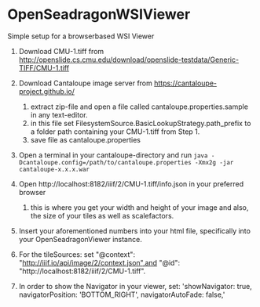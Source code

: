 # OpenSeadragonWSIViewer
Simple setup for a browserbased WSI Viewer

1. Download CMU-1.tiff from http://openslide.cs.cmu.edu/download/openslide-testdata/Generic-TIFF/CMU-1.tiff
2. Download Cantaloupe image server from https://cantaloupe-project.github.io/

   1. extract zip-file and open a file called cantaloupe.properties.sample in any text-editor.
   2. in this file set FilesystemSource.BasicLookupStrategy.path_prefix to a folder path containing your CMU-1.tiff from Step 1.
   3. save file as cantaloupe.properties
  
3. Open a terminal in your cantaloupe-directory and run
    `java -Dcantaloupe.config=/path/to/cantaloupe.properties -Xmx2g -jar cantaloupe-x.x.x.war`
4. Open http://localhost:8182/iiif/2/CMU-1.tiff/info.json in your preferred browser
   1. this is where you get your width and height of your image and also, the size of your tiles as well as scalefactors.
5. Insert your aforementioned numbers into your html file, specifically into your OpenSeadragonViewer instance.
6. For the tileSources: set "@context": "http://iiif.io/api/image/2/context.json",and "@id": "http://localhost:8182/iiif/2/CMU-1.tiff".
7. In order to show the Navigator in your viewer, set:
         'showNavigator:  true,
          navigatorPosition: 'BOTTOM_RIGHT',
          navigatorAutoFade:  false,'
